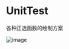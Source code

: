 # UnitTest
各种正选函数的绘制方案

![image](https://github.com/bysr/UnitTest/blob/master/app/image/animal.gif)
